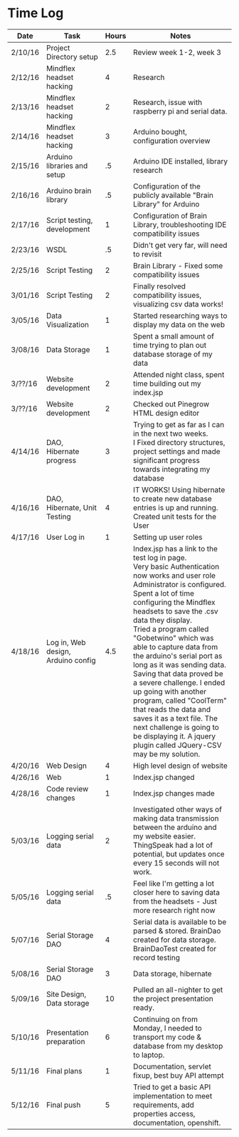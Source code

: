 # Time Log
|Date|Task|Hours|Notes|
|----|----|-----|-----|
|2/10/16| Project Directory setup | 2.5| Review week 1-2, week 3 |
|2/12/16| Mindflex headset hacking | 4 | Research |
|2/13/16| Mindflex headset hacking | 2 | Research, issue with raspberry pi and serial data. |
|2/14/16| Mindflex headset hacking | 3 | Arduino bought, configuration overview |
|2/15/16| Arduino libraries and setup | .5 | Arduino IDE installed, library research |
|2/16/16| Arduino brain library | .5 | Configuration of the publicly available "Brain Library" for Arduino |
|2/17/16| Script testing, development | 1 | Configuration of Brain Library, troubleshooting IDE compatibility issues |
|2/23/16| WSDL | .5 | Didn't get very far, will need to revisit |
|2/25/16| Script Testing | 2 | Brain Library - Fixed some compatibility issues |
|3/01/16| Script Testing | 2 | Finally resolved compatibility issues, visualizing csv data works! |
|3/05/16| Data Visualization | 1 | Started researching ways to display my data on the web |
|3/08/16| Data Storage | 1 | Spent a small amount of time trying to plan out database storage of my data |
|3/??/16| Website development | 2 | Attended night class, spent time building out my index.jsp |
|3/??/16| Website development | 2 | Checked out Pinegrow HTML design editor |
|4/14/16| DAO, Hibernate progress | 3 | Trying to get as far as I can in the next two weeks. <br>I Fixed directory structures, project settings and made significant progress towards integrating my database |
|4/16/16| DAO, Hibernate, Unit Testing | 4 | IT WORKS! Using hibernate to create new database entries is up and running. <br>Created unit tests for the User |
|4/17/16| User Log in | 1 | Setting up user roles |
|4/18/16| Log in, Web design, Arduino config | 4.5 | Index.jsp has a link to the test log in page. <br>Very basic Authentication now works and user role Administrator is configured. <br>Spent a lot of time configuring the Mindflex headsets to save the .csv data they display.<br>Tried a program called "Gobetwino" which was able to capture data from the arduino's serial port as long as it was sending data.<br>Saving that data proved be a severe challenge. I ended up going with another program, called "CoolTerm" that reads the data and<br>saves it as a text file. The next challenge is going to be displaying it. A jquery plugin called JQuery-CSV may be my solution. |
|4/20/16| Web Design | 4 | High level design of website |
|4/26/16| Web | 1 | Index.jsp changed |
|4/28/16| Code review changes | 1 | Index.jsp changes made |
|5/03/16| Logging serial data | 2 | Investigated other ways of making data transmission between the arduino and my website easier.<br> ThingSpeak had a lot of potential, but updates once every 15 seconds will not work. |
|5/05/16| Logging serial data | .5 | Feel like I'm getting a lot closer here to saving data from the headsets - Just more research right now |
|5/07/16| Serial Storage DAO | 4 | Serial data is available to be parsed & stored. BrainDao created for data storage. BrainDaoTest created for record testing |
|5/08/16| Serial Storage DAO | 3 | Data storage, hibernate |
|5/09/16| Site Design, Data storage | 10 | Pulled an all-nighter to get the project presentation ready. |
|5/10/16| Presentation preparation | 6 | Continuing on from Monday, I needed to transport my code & database from my desktop to laptop. |
|5/11/16| Final plans | 1 | Documentation, servlet fixup, best buy API attempt |
|5/12/16| Final push | 5 | Tried to get a basic API implementation to meet requirements, add properties access, documentation, openshift. |
